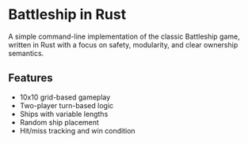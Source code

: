 # Battleship in Rust

A simple command-line implementation of the classic Battleship game, written in Rust with a focus on safety, modularity, and clear ownership semantics.

## Features

- 10x10 grid-based gameplay
- Two-player turn-based logic
- Ships with variable lengths
- Random ship placement
- Hit/miss tracking and win condition
